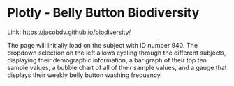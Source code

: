 # Plotly - Belly Button Biodiversity
Link: https://jacobdv.github.io/biodiversity/

The page will initially load on the subject with ID number 940. The dropdown selection on the left allows cycling through the different subjects, displaying their demographic information, a bar graph of their top ten sample values, a bubble chart of all of their sample values, and a gauge that displays their weekly belly button washing frequency.
